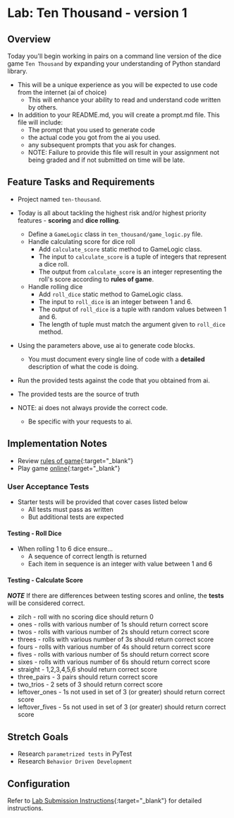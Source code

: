 # Lab: Ten Thousand - version 1

## Overview

Today you'll begin working in pairs on a command line version of the dice game `Ten Thousand` by expanding your understanding of Python standard library.
- This will be a unique experience as you will be expected to use code from the internet (ai of choice)
  - This will enhance your ability to read and understand code written by others.
- In addition to your README.md, you will create a prompt.md file. This file will include:
  - The prompt that you used to generate code
  - the actual code you got from the ai you used.
  - any subsequent prompts that you ask for changes.
  - NOTE: Failure to provide this file will result in your assignment not being graded and if not submitted on time will be late.

## Feature Tasks and Requirements

- Project named `ten-thousand`.
- Today is all about tackling the highest risk and/or highest priority features - **scoring** and **dice rolling**.
  - Define a `GameLogic` class in `ten_thousand/game_logic.py` file.
  - Handle calculating score for dice roll
    - Add `calculate_score` static method to GameLogic class.
    - The input to `calculate_score` is a tuple of integers that represent a dice roll.
    - The output from `calculate_score` is an integer representing the roll's score according to **rules of game**.
  - Handle rolling dice
    - Add `roll_dice` static method to GameLogic class.
    - The input to `roll_dice` is an integer between 1 and 6.
    - The output of `roll_dice` is a tuple with random values between 1 and 6.
    - The length of tuple must match the argument given to `roll_dice` method.

- Using the parameters above, use ai to generate code blocks.
  - You must document every single line of code with a **detailed** description of what the code is doing.
- Run the provided tests against the code that you obtained from ai.
- The provided tests are the source of truth
- NOTE: ai does not always provide the correct code.
  - Be specific with your requests to ai.

## Implementation Notes

- Review [rules of game](https://en.wikipedia.org/wiki/Dice_10000){:target="\_blank"}
- Play game [online](http://www.playonlinedicegames.com/farkle){:target="\_blank"}

### User Acceptance Tests

- Starter tests will be provided that cover cases listed below
  - All tests must pass as written
  - But additional tests are expected

#### Testing - Roll Dice

- When rolling 1 to 6 dice ensure...
  - A sequence of correct length is returned
  - Each item in sequence is an integer with value between 1 and 6

#### Testing - Calculate Score

***NOTE*** If there are differences between testing scores and online, the **tests** will be considered correct.

- zilch - roll with no scoring dice should return 0
- ones - rolls with various number of 1s should return correct score
- twos - rolls with various number of 2s should return correct score
- threes - rolls with various number of 3s should return correct score
- fours - rolls with various number of 4s should return correct score
- fives - rolls with various number of 5s should return correct score
- sixes - rolls with various number of 6s should return correct score
- straight - 1,2,3,4,5,6 should return correct score
- three_pairs - 3 pairs should return correct score
- two_trios - 2 sets of 3 should return correct score
- leftover_ones - 1s not used in set of 3 (or greater) should return correct score
- leftover_fives - 5s not used in set of 3 (or greater) should return correct score

## Stretch Goals

- Research `parametrized tests` in PyTest
- Research `Behavior Driven Development`

## Configuration

Refer to [Lab Submission Instructions](../../../reference/submission-instructions/labs/){:target="\_blank"} for detailed instructions.
